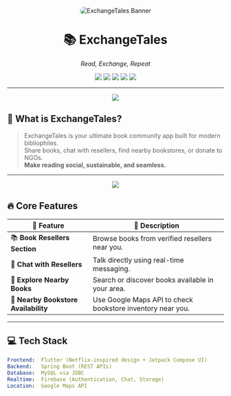<p align="center">
  <img src="https://via.placeholder.com/1200x300/5C899D/ffffff?text=ExchangeTales:+Read,+Exchange,+Repeat" alt="ExchangeTales Banner" style="border-radius: 12px;" />
</p>

<h1 align="center">📚 ExchangeTales</h1>
<p align="center"><i>Read, Exchange, Repeat</i></p>

<p align="center">
  <img src="https://img.shields.io/badge/Status-Active-brightgreen?style=flat-square" />
  <img src="https://img.shields.io/badge/Made%20With-Flutter-blueviolet?style=flat-square&logo=flutter" />
  <img src="https://img.shields.io/badge/Backend-SpringBoot-green?style=flat-square&logo=spring" />
  <img src="https://img.shields.io/badge/Database-MySQL-orange?style=flat-square&logo=mysql" />
  <img src="https://img.shields.io/badge/Auth-Firebase-yellow?style=flat-square&logo=firebase" />
</p>

---

<div align="center">
  <img src="https://via.placeholder.com/900x1/5C899D/5C899D" />
</div>

## 🎯 What is ExchangeTales?

> ExchangeTales is your ultimate book community app built for modern bibliophiles.  
> Share books, chat with resellers, find nearby bookstores, or donate to NGOs.  
> **Make reading social, sustainable, and seamless.**

---

<div align="center">
  <img src="https://via.placeholder.com/900x1/FFCEEF/FFCEEF" />
</div>

## 🔥 Core Features

| 🌟 Feature | 💬 Description |
|-----------|----------------|
| 📚 **Book Resellers Section** | Browse books from verified resellers near you. |
| 💬 **Chat with Resellers** | Talk directly using real-time messaging. |
| 🧭 **Explore Nearby Books** | Search or discover books available in your area. |
| 📍 **Nearby Bookstore Availability** | Use Google Maps API to check bookstore inventory near you. |

---

## 💻 Tech Stack

```yaml
Frontend:  Flutter (Netflix-inspired design + Jetpack Compose UI)
Backend:   Spring Boot (REST APIs)
Database:  MySQL via JDBC
Realtime:  Firebase (Authentication, Chat, Storage)
Location:  Google Maps API
